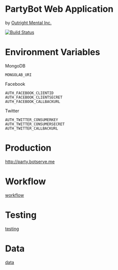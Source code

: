 PartyBot Web Application
========================

by [Outright Mental Inc.](http://www.outrightmental.com)

[![Build Status](https://travis-ci.org/outrightmental/partybot-web.png?branch=master)](https://travis-ci.org/outrightmental/partybot-web)

# Environment Variables

MongoDB

    MONGOLAB_URI

Facebook

    AUTH_FACEBOOK_CLIENTID
    AUTH_FACEBOOK_CLIENTSECRET
    AUTH_FACEBOOK_CALLBACKURL

Twitter

    AUTH_TWITTER_CONSUMERKEY
    AUTH_TWITTER_CONSUMERSECRET
    AUTH_TWITTER_CALLBACKURL

# Production

http://party.botserve.me

# Workflow

[workflow](doc/workflow.md)

# Testing

[testing](doc/testing.md)

# Data

[data](doc/data.md)
